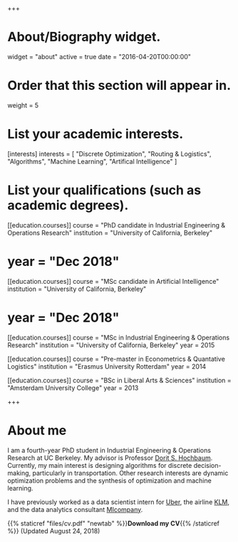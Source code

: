+++
# About/Biography widget.
widget = "about"
active = true
date = "2016-04-20T00:00:00"

# Order that this section will appear in.
weight = 5

# List your academic interests.
[interests]
  interests = [
    "Discrete Optimization",
    "Routing & Logistics",
    "Algorithms",
    "Machine Learning",
    "Artifical Intelligence"
  ]

# List your qualifications (such as academic degrees).
[[education.courses]]
  course = "PhD candidate in Industrial Engineering & Operations Research"
  institution = "University of California, Berkeley"
  # year = "Dec 2018"

[[education.courses]]
  course = "MSc candidate in Artificial Intelligence"
  institution = "University of California, Berkeley"
  # year = "Dec 2018"

[[education.courses]]
  course = "MSc in Industrial Engineering & Operations Research"
  institution = "University of California, Berkeley"
  year = 2015

[[education.courses]]
  course = "Pre-master in Econometrics & Quantative Logistics"
  institution = "Erasmus University Rotterdam"
  year = 2014

[[education.courses]]
  course = "BSc in Liberal Arts & Sciences"
  institution = "Amsterdam University College"
  year = 2013

+++
# About me
I am a fourth-year PhD student in Industrial Engineering & Operations Research at UC Berkeley. My advisor is Professor [Dorit S. Hochbaum](http://www.ieor.berkeley.edu/~hochbaum/). Currently, my main interest is designing algorithms for discrete decision-making, particularly in transportation. Other research interests are dynamic optimization problems and the synthesis of optimization and machine learning.

I have previously worked as a data scientist intern for [Uber](https://uber.com), the airline [KLM](https://klm.com), and the data analytics consultant [MIcompany](http://micompany.nl/).

{{% staticref "files/cv.pdf" "newtab" %}}**Download my CV**{{% /staticref %}} (Updated August 24, 2018)
